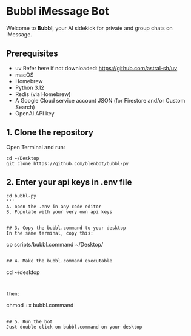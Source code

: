 # Bubbl iMessage Bot

Welcome to **Bubbl**, your AI sidekick for private and group chats on iMessage.

## Prerequisites
- uv
Refer here if not downloaded: https://github.com/astral-sh/uv
- macOS  
- Homebrew  
- Python 3.12  
- Redis (via Homebrew)  
- A Google Cloud service account JSON (for Firestore and/or Custom Search)  
- OpenAI API key  

## 1. Clone the repository

Open Terminal and run:

```
cd ~/Desktop
git clone https://github.com/blenbot/bubbl-py
```

## 2. Enter your api keys in .env file
```
cd bubbl-py
'''
A. open the .env in any code editor
B. Populate with your very own api keys


## 3. Copy the bubbl.command to your desktop
In the same terminal, copy this:
```
cp scripts/bubbl.command ~/Desktop/
```

## 4. Make the bubbl.command executable

```
cd ~/desktop
```


then:
```
chmod +x bubbl.command
```

## 5. Run the bot
Just double click on bubbl.command on your desktop